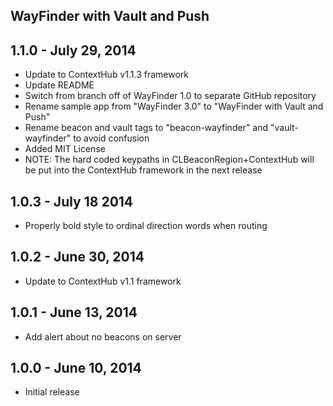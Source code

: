 WayFinder with Vault and Push
---

## 1.1.0 - July 29, 2014
- Update to ContextHub v1.1.3 framework
- Update README
- Switch from branch off of WayFinder 1.0 to separate GitHub repository
- Rename sample app from "WayFinder 3.0" to "WayFinder with Vault and Push"
- Rename beacon and vault tags to "beacon-wayfinder" and "vault-wayfinder" to avoid confusion
- Added MIT License
- NOTE: The hard coded keypaths in CLBeaconRegion+ContextHub will be put into the ContextHub framework in the next release

## 1.0.3 - July 18 2014
- Properly bold style to ordinal direction words when routing

## 1.0.2 - June 30, 2014
- Update to ContextHub v1.1 framework

## 1.0.1 - June 13, 2014
- Add alert about no beacons on server

## 1.0.0 - June 10, 2014
- Initial release